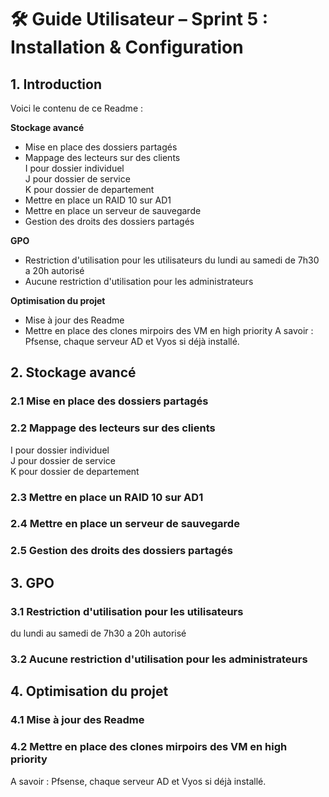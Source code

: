# 🛠️ Guide Utilisateur – Sprint 5 : Installation & Configuration  

## 1. Introduction  
Voici le contenu de ce Readme :  

**Stockage avancé**   
- Mise en place des dossiers partagés  
- Mappage des lecteurs sur des clients  
I pour dossier individuel  
J pour dossier de service  
K pour dossier de departement
- Mettre en place un RAID 10 sur AD1
- Mettre en place un serveur de sauvegarde
- Gestion des droits des dossiers partagés

**GPO**  
- Restriction d'utilisation pour les utilisateurs
du lundi au samedi de 7h30 a 20h autorisé
- Aucune restriction d'utilisation pour les administrateurs

**Optimisation du projet**  
- Mise à jour des Readme
- Mettre en place des clones mirpoirs des VM en high priority
A savoir : Pfsense, chaque serveur AD et Vyos si déjà installé. 

  
## 2. Stockage avancé    

### 2.1 Mise en place des dossiers partagés  
### 2.2 Mappage des lecteurs sur des clients   
I pour dossier individuel  
J pour dossier de service   
K pour dossier de departement  
### 2.3 Mettre en place un RAID 10 sur AD1  
### 2.4 Mettre en place un serveur de sauvegarde  
### 2.5 Gestion des droits des dossiers partagés  

## 3. GPO    

### 3.1 Restriction d'utilisation pour les utilisateurs  
du lundi au samedi de 7h30 a 20h autorisé  
### 3.2 Aucune restriction d'utilisation pour les administrateurs  

## 4. Optimisation du projet    

### 4.1 Mise à jour des Readme  
### 4.2 Mettre en place des clones mirpoirs des VM en high priority  
A savoir : Pfsense, chaque serveur AD et Vyos si déjà installé.  
